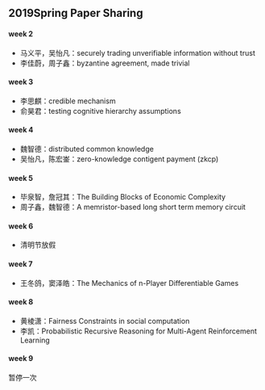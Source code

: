 ## 2019Spring Paper Sharing

#### week 2

* 马义平，吴怡凡：securely trading unverifiable information without trust
* 李佳蔚，周子鑫：byzantine agreement, made trivial

#### week 3

* 李思麒：credible mechanism
* 俞昊君：testing cognitive hierarchy assumptions

#### week 4

* 魏智德：distributed common knowledge
* 吴怡凡，陈宏崟：zero-knowledge contigent payment (zkcp)

#### week 5

* 毕泉智，詹冠其：The Building Blocks of Economic Complexity
* 周子鑫，魏智德：A memristor-based long short term memory circuit

#### week 6

* 清明节放假

#### week 7

* 王冬鸽，窦泽皓：The Mechanics of n-Player Differentiable Games

#### week 8

* 黄棱潇：Fairness Constraints in social computation
* 李凯：Probabilistic Recursive Reasoning for Multi-Agent Reinforcement Learning

#### week 9

暂停一次